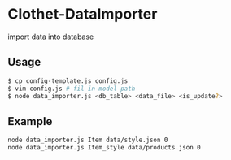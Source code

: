 # Clothet-DataImporter

import data into database

## Usage

```bash
$ cp config-template.js config.js
$ vim config.js # fil in model path 
$ node data_importer.js <db_table> <data_file> <is_update?>
```

## Example

```bash
node data_importer.js Item data/style.json 0
node data_importer.js Item_style data/products.json 0
```